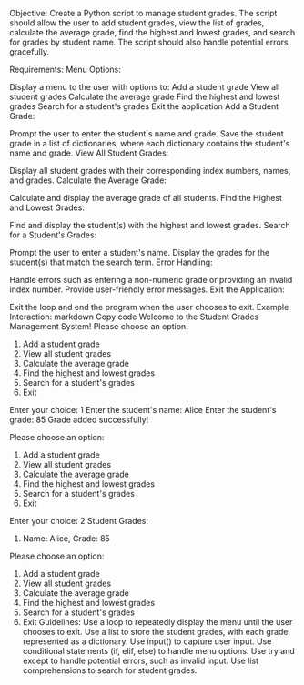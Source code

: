 Objective: Create a Python script to manage student grades. The script should allow the user to add student grades, view the list of grades, calculate the average grade, find the highest and lowest grades, and search for grades by student name. The script should also handle potential errors gracefully.

Requirements:
Menu Options:

Display a menu to the user with options to:
Add a student grade
View all student grades
Calculate the average grade
Find the highest and lowest grades
Search for a student's grades
Exit the application
Add a Student Grade:

Prompt the user to enter the student's name and grade.
Save the student grade in a list of dictionaries, where each dictionary contains the student's name and grade.
View All Student Grades:

Display all student grades with their corresponding index numbers, names, and grades.
Calculate the Average Grade:

Calculate and display the average grade of all students.
Find the Highest and Lowest Grades:

Find and display the student(s) with the highest and lowest grades.
Search for a Student's Grades:

Prompt the user to enter a student's name.
Display the grades for the student(s) that match the search term.
Error Handling:

Handle errors such as entering a non-numeric grade or providing an invalid index number.
Provide user-friendly error messages.
Exit the Application:

Exit the loop and end the program when the user chooses to exit.
Example Interaction:
markdown
Copy code
Welcome to the Student Grades Management System!
Please choose an option:
1. Add a student grade
2. View all student grades
3. Calculate the average grade
4. Find the highest and lowest grades
5. Search for a student's grades
6. Exit

Enter your choice: 1
Enter the student's name: Alice
Enter the student's grade: 85
Grade added successfully!

Please choose an option:
1. Add a student grade
2. View all student grades
3. Calculate the average grade
4. Find the highest and lowest grades
5. Search for a student's grades
6. Exit

Enter your choice: 2
Student Grades:
1. Name: Alice, Grade: 85

Please choose an option:
1. Add a student grade
2. View all student grades
3. Calculate the average grade
4. Find the highest and lowest grades
5. Search for a student's grades
6. Exit
Guidelines:
Use a loop to repeatedly display the menu until the user chooses to exit.
Use a list to store the student grades, with each grade represented as a dictionary.
Use input() to capture user input.
Use conditional statements (if, elif, else) to handle menu options.
Use try and except to handle potential errors, such as invalid input.
Use list comprehensions to search for student grades.
